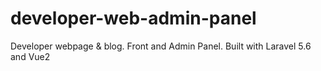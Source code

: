 # developer-web-admin-panel
Developer webpage &amp; blog. Front and Admin Panel. Built with Laravel 5.6 and Vue2
